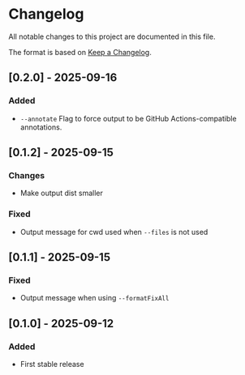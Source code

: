 # Changelog

All notable changes to this project are documented in this file.

The format is based on [Keep a Changelog](https://keepachangelog.com/en/1.0.0/).

## [0.2.0] - 2025-09-16

### Added

- `--annotate` Flag to force output to be GitHub Actions-compatible annotations.

## [0.1.2] - 2025-09-15

### Changes

- Make output dist smaller

### Fixed

- Output message for cwd used when `--files` is not used

## [0.1.1] - 2025-09-15

### Fixed

- Output message when using `--formatFixAll`

## [0.1.0] - 2025-09-12

### Added

- First stable release
